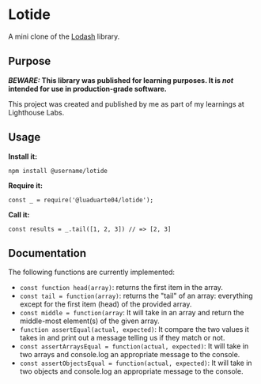 # Lotide

A mini clone of the [Lodash](https://lodash.com) library.

## Purpose

**_BEWARE:_ This library was published for learning purposes. It is _not_ intended for use in production-grade software.**

This project was created and published by me as part of my learnings at Lighthouse Labs. 

## Usage

**Install it:**

`npm install @username/lotide`

**Require it:**

`const _ = require('@luaduarte04/lotide');`

**Call it:**

`const results = _.tail([1, 2, 3]) // => [2, 3]`

## Documentation

The following functions are currently implemented:

* `const function head(array)`: returns the first item in the array.
* `const tail = function(array)`: returns the "tail" of an array: everything except for the first item (head) of the provided array.
* `const middle = function(array`: It will take in an array and return the middle-most element(s) of the given array.
* `function assertEqual(actual, expected)`: It compare the two values it takes in and print out a message telling us if they match or not.
* `const assertArraysEqual = function(actual, expected)`: It will take in two arrays and console.log an appropriate message to the console.
* `const assertObjectsEqual = function(actual, expected)`: It will take in two objects and console.log an appropriate message to the console.